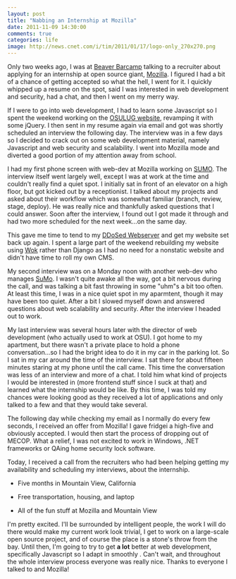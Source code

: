 ```yaml
---
layout: post
title: "Nabbing an Internship at Mozilla"
date: 2011-11-09 14:30:00
comments: true
categories: life
image: http://news.cnet.com/i/tim/2011/01/17/logo-only_270x270.png
---
```


Only two weeks ago, I was at [Beaver
Barcamp](http://ngokevin.com/blog/recap:-beaver-bar-camp-8/index.html) talking
to a recruiter about applying for an internship at open source giant,
[Mozilla](http://mozilla.org). I figured I had a bit of a chance of getting
accepted so what the hell, I went for it. I quickly whipped up a resume on the
spot, said I was interested in web development and security, had a chat, and
then I went on my merry way.

<!-- more -->

If I were to go into web development, I had to learn some Javascript so I spent
the weekend working on the [OSULUG website](http://lug.oregonstate.edu),
revamping it with some jQuery. I then sent in my resume again via email and got
was shortly scheduled an interview the following day. The interview was in a
few days so I decided to crack out on some web development material, namely
Javascript and web security and scalability. I went into Mozilla mode and
diverted a good portion of my attention away from school.

I had my first phone screen with web-dev at Mozilla working on
[SUMO](http://support.mozilla.org). The interview itself went largely well,
except I was at work at the time and couldn't really find a quiet spot.
I initially sat in front of an elevator on a high floor, but got kicked out
by a receptionist. I talked about my projects and asked about their workflow
which was somewhat familiar (branch, review, stage, deploy). He was really nice
and thankfully asked questions that I could answer. Soon after the interview, I
found out I got made it through and had two more scheduled for the next
week...on the same day.

This gave me time to tend to my [DDoSed
Webserver](http://ngokevin.com/blog/web-server-back-up/index.html) and get my
website set back up again. I spent a large part of the weekend rebuilding my
website using [Wok](http://github.com/mythmon/wok) rather than Django as I had
no need for a nonstatic website and didn't have time to roll my own CMS.

My second interview was on a Monday noon with another web-dev who manages
[SuMo](http://support.mozilla.com). I wasn't quite awake all the way, got a bit
nervous during the call, and was talking a bit fast throwing in some "uhm"s a
bit too often. At least this time, I was in a nice quiet spot in my aparmtent,
though it may have been too quiet.  After a bit I slowed myself down and
answered questions about web scalability and security. After the interview I
headed out to work.

My last interview was several hours later with the director of web development
(who actually used to work at OSU). I got home to my apartment, but there wasn't
a private place to hold a phone conversation...so I had the bright idea to do
it in my car in the parking lot. So I sat in my car around the time of the
interview. I sat there for about fifteen minutes staring at my phone until the
call came. This time the conversation was less of an interview and more of a
chat. I told him what kind of projects I would be interested in (more frontend
stuff since I suck at that) and learned what the internship would be like. By
this time, I was told my chances were looking good as they received a lot of
applications and only talked to a few and that they would take several.

The following day while checking my email as I normally do every few seconds, I
received an offer from Mozilla! I gave fridgei a high-five and obviously
accepted. I would then start the process of dropping out of MECOP. What a
relief, I was not excited to work in Windows, .NET frameworks or QAing home
security lock software.

Today, I received a call from the recruiters who had been helping getting my
availability and scheduling my interviews, about the internship.

- Five months in Mountain View, California

- Free transportation, housing, and laptop

- All of the fun stuff at Mozilla and Mountain View

I'm pretty excited. I'll be surrounded by intelligent people, the work I will
do there would make my current work look trivial, I get to work on a
large-scale open source project, and of course the place is a stone's throw
from the bay. Until then, I'm going to try to get **a lot** better at web
development, specifically Javascript so I adapt in smoothly . Can't wait, and
throughout the whole interview process everyone was really nice. Thanks to
everyone I talked to and Mozilla!
